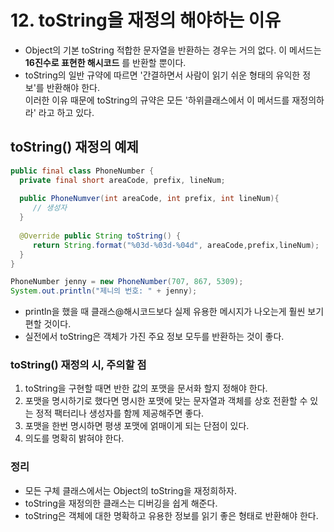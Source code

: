 # 12. toString을 재정의 해야하는 이유

* Object의 기본 toString 적합한 문자열을 반환하는 경우는 거의 없다.  이 메서드는 **16진수로 표현한 해시코드** 를 반환할 뿐이다.
* toString의 일반 규약에 따르면 '간결하면서 사람이 읽기 쉬운 형태의 유익한 정보'를 반환해야 한다.   
 이러한 이유 때문에 toString의 규약은 모든 '하위클래스에서 이 메서드를 재정의하라' 라고 하고 있다.  
 

toString() 재정의 예제
 -----
 ```java
 public final class PhoneNumber {
   private final short areaCode, prefix, lineNum;
   
   public PhoneNumver(int areaCode, int prefix, int lineNum){
      // 생성자
   }
   
   @Override public String toString() {
      return String.format("%03d-%03d-%04d", areaCode,prefix,lineNum);
   }
 }
 
 ```
   
 ```java
 PhoneNumber jenny = new PhoneNumber(707, 867, 5309);
 System.out.println("제니의 번호: " + jenny);
 ```
 
 * println을 했을 때 클래스@해시코드보다 실제 유용한 메시지가 나오는게 훨씬 보기 편할 것이다.
 * 실전에서 toString은 객체가 가진 주요 정보 모두를 반환하는 것이 좋다.
 
 
 ### toString() 재정의 시, 주의할 점
 
 1. toString을 구현할 때면 반한 값의 포맷을 문서화 할지 정해야 한다.
 2. 포맷을 명시하기로 했다면 명시한 포맷에 맞는 문자열과 객체를 상호 전환할 수 있는 정적 팩터리나 생성자를 함께 제공해주면 좋다.
 3. 포맷을 한번 명시하면 평생 포맷에 얽매이게 되는 단점이 있다.
 4. 의도를 명확히 밝혀야 한다.
 
 
 
 ### 정리
 * 모든 구체 클래스에서는 Object의 toString을 재정희하자.
 * toString을 재정의한 클래스는 디버깅을 쉽게 해준다.
 * toString은 객체에 대한 명확하고 유용한 정보를 읽기 좋은 형태로 반환해야 한다.